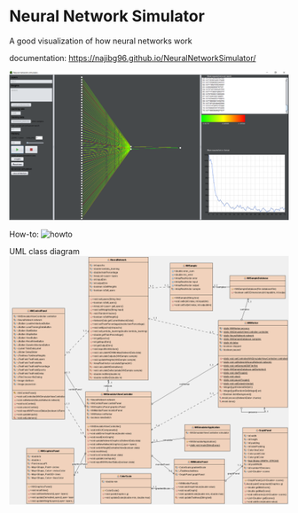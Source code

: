 # Neural Network Simulator
A good visualization of how neural networks work

documentation: https://najibg96.github.io/NeuralNetworkSimulator/

![screenshot](https://github.com/najibg96/NeuralNetworkSimulator/raw/master/screenshot.png)

How-to:
![howto](https://github.com/najibg96/NeuralNetworkSimulator/raw/master/likeiamfice.png)

UML class diagram
![diagram](https://github.com/najibg96/NeuralNetworkSimulator/raw/master/classdiagram.png)
